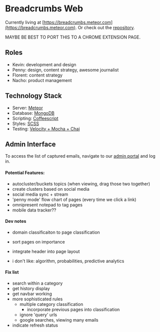 Breadcrumbs Web
=========
Currently living at [https://breadcrumbs.meteor.com](https://breadcrumbs.meteor.com). Or check out the [repository](https://github.com/nuvention-web/breadcrumbs).

MAYBE BE BEST TO PORT THIS TO A CHROME EXTENSION PAGE.



## Roles
 * Kevin: development and design
 * Penny: design, content strategy, awesome journalist
 * Florent: content strategy
 * Nacho: product management

## Technology Stack

 * Server: [Meteor](https://meteor.com)
 * Database: [MongoDB](https://mongodb.com)
 * Scripting: [Coffeescript](http://coffeescript.org)
 * Styles: [SCSS](http://sass-lang.com)
 * Testing: [Velocity + Mocha + Chai](http://velocity.meteor.com)

## Admin Interface
To access the list of captured emails, navigate to our [admin portal](https://breadcrumbs.meteor.com/login) and log in.

#### Potential Features:
 * autocluster/buckets topics (when viewing, drag those two together)
 * create clusters based on social media
 * social media sync + stream
 * 'penny mode' flow chart of pages (every time we click a link)
 * omnipresent notepad to tag pages
 * mobile data tracker??

#### Dev notes
 * domain classificaiton to page classification
 * sort pages on importance
 * integrate header into page layout

 * i don't like: algorithm, probabilities, predictive analytics

#### Fix list
 * search within a category
 * get history display
 * get navbar working
 * more sophisticated rules
    * multiple category classification
        * incorporate previous pages into classification
    * ignore 'query' urls
    * google searches, viewing many emails
 * indicate refresh status